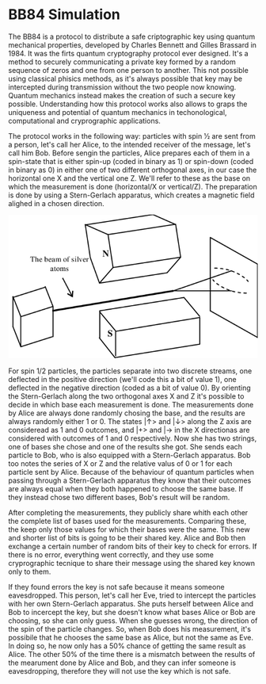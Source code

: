 # BB84 Simulation
The BB84 is a protocol to distribute a safe criptographic key using quantum mechanical properties, developed by Charles Bennett and Gilles Brassard in 1984. It was the firts quantum cryptography protocol ever designed. It's a method to securely communicating a private key formed by a random sequence of zeros and one from one person to another. This not possible using classical phisics methods, as it's always possible that key may be intercepted during transmission without the two people now knowing. Quantum mechanics instead makes the creation of such a secure key possible. Understanding how this protocol works also allows to graps the uniqueness and potential of quantum mechanics in techonological, computational and cryprographic applications.

The protocol works in the following way: particles with spin 1⁄2 are sent from a person, let's call her Alice, to the intended receiver of the message, let's call him Bob. Before sengin the particles, Alice prepares each of them in a spin-state that is either spin-up (coded in binary as 1) or spin-down (coded in binary as 0) in either one of two different orthogonal axes, in our case the horizontal one X and the vertical one Z. We'll refer to these as the base on which the measurement is done (horizontal/X or vertical/Z). The preparation is done by using a Stern-Gerlach apparatus, which creates a magnetic field alighed in a chosen direction.

![apparatus](https://github.com/GiorgioTassinari/BB84-Simulation/blob/main/images/Stern-Gerlach-Experiment-setup.png)

For spin 1/2 particles, the particles separate into two discrete streams, one deflected in the positive direction (we'll code this a bit of value 1), one deflected in the negative direction (coded as a bit of value 0). By orienting the Stern-Gerlach along the two orthogonal axes X and Z it's possible to decide in which base each measurement is done. The measurements done by Alice are always done randomly chosing the base, and the results are always randomly either 1 or 0. The states |↑> and |↓> along the Z axis are consideread as 1 and 0 outcomes, and |+> and |-> in the X directionas are considered with outcomes of 1 and 0 respectively. Now she has two strings, one of bases she chose and one of the results she got. She sends each particle to Bob, who is also equipped with a Stern-Gerlach apparatus. Bob too notes the series of X or Z and the relative valus of 0 or 1 for each particle sent by Alice. Because of the behaviour of quantum particles when passing through a Stern-Gerlach apparatus they know that their outcomes are always equal when they both happened to choose the same base. If they instead chose two different bases, Bob's result will be random.

After completing the measurements, they publicly share whith each other the complete list of bases used for the measurements. Comparing these, the keep only those values for which their bases were the same. This new and shorter list of bits is going to be their shared key. Alice and Bob then exchange a certain number of random bits of their key to check for errors. If there is no error, everything went correctly, and they use some cryprographic tecnique to share their message using the shared key known only to them.

If they found errors the key is not safe because it means someone eavesdropped. This person, let's call her Eve, tried to intercept the particles with her own Stern-Gerlach apparatus. She puts herself between Alice and Bob to incercept the key, but she doesn't know what bases Alice or Bob are choosing, so she can only guess. When she guesses wrong, the direction of the spin of the particle changes. So, when Bob does his measurement, it's possibile that he chooses the same base as Alice, but not the same as Eve. In doing so, he now only has a 50% chance of getting the same result as Alice. The other 50% of the time there is a mismatch between the results of the mearument done by Alice and Bob, and they can infer someone is eavesdropping, therefore they will not use the key which is not safe.